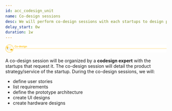 ```yaml
---
id: acc_codesign_unit
name: Co-design sessions
desc: We will perform co-design sessions with each startups to design precisely your products.
delay_start: 0w
duration: 1w
---
```


![co-design](img/codesign.svg)

A co-design session will be organized by a **codesign expert** with the startups that request it.
The co-design session will detail the product strategy/service of the startup.
During the co-design sessions, we will: 
- define user stories
- list requirements
- define the prototype architecture
- create UI designs
- create hardware designs
